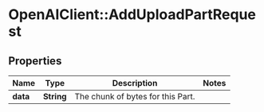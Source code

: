 # OpenAIClient::AddUploadPartRequest

## Properties
Name | Type | Description | Notes
------------ | ------------- | ------------- | -------------
**data** | **String** | The chunk of bytes for this Part.  | 

